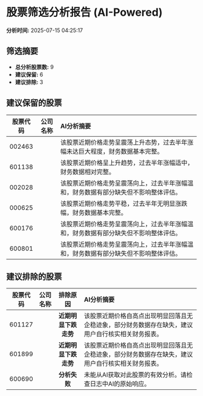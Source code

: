 # 股票筛选分析报告 (AI-Powered)

**分析时间:** 2025-07-15 04:25:17

## 筛选摘要

- **总分析股票数:** 9
- **建议保留:** 6
- **建议排除:** 3

## 建议保留的股票

| 股票代码 | 公司名称 | AI分析摘要 |
|:---:|:---:|:---|
| 002463 |  | 该股票近期价格走势呈震荡上升态势，过去半年涨幅未达巨大程度，财务数据基本完整。 |
| 601138 |  | 该股票近期价格呈上升趋势，过去半年涨幅适中，财务数据相对完整。 |
| 002028 |  | 该股票近期价格走势呈震荡向上，过去半年涨幅温和，财务数据有部分缺失但不影响整体评估。 |
| 000625 |  | 该股票近期价格走势平稳，过去半年无明显涨跌幅，财务数据基本完整。 |
| 600176 |  | 该股票近期价格走势呈震荡向上，过去半年涨幅温和，财务数据有部分缺失但不影响整体评估。 |
| 600801 |  | 该股票近期价格走势呈震荡向上，过去半年涨幅温和，财务数据有部分缺失但不影响整体评估。 |

## 建议排除的股票

| 股票代码 | 公司名称 | 排除原因 | AI分析摘要 |
|:---:|:---:|:---:|:---|
| 601127 |  | **近期明显下跌走势** | 该股票近期价格自高点出现明显回落且无企稳迹象，部分财务数据存在缺失，建议用户自行核实相关财务报表。 |
| 601899 |  | **近期明显下跌走势** | 该股票近期价格自高点出现明显回落且无企稳迹象，部分财务数据存在缺失，建议用户自行核实相关财务报表。 |
| 600690 |  | **分析失败** | 未能从AI获取对此股票的有效分析。请检查日志中AI的原始响应。 |
